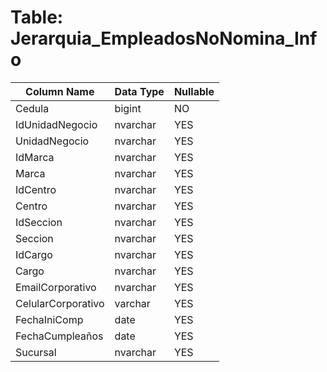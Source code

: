 # Table: Jerarquia_EmpleadosNoNomina_Info

| Column Name | Data Type | Nullable |
|-------------|-----------|----------|
| Cedula | bigint | NO |
| IdUnidadNegocio | nvarchar | YES |
| UnidadNegocio | nvarchar | YES |
| IdMarca | nvarchar | YES |
| Marca | nvarchar | YES |
| IdCentro | nvarchar | YES |
| Centro | nvarchar | YES |
| IdSeccion | nvarchar | YES |
| Seccion | nvarchar | YES |
| IdCargo | nvarchar | YES |
| Cargo | nvarchar | YES |
| EmailCorporativo | nvarchar | YES |
| CelularCorporativo | varchar | YES |
| FechaIniComp | date | YES |
| FechaCumpleaños | date | YES |
| Sucursal | nvarchar | YES |
